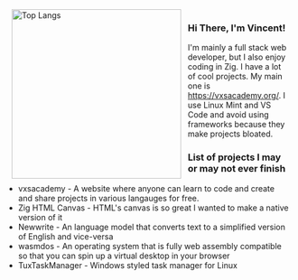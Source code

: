 <img align="left" hspace="12" width="300" src="https://github-readme-stats.vercel.app/api/top-langs/?username=vExcess&langs_count=10&cache=1" alt="Top Langs">

<h3>Hi There, I'm Vincent!</h3>
I'm mainly a full stack web developer, but I also enjoy coding in Zig. I have a lot of cool projects. My main one is <a href="https://vxsacademy.org/" target="_blank">https://vxsacademy.org/</a>. I use Linux Mint and VS Code and avoid using frameworks because they make projects bloated.

<h3>List of projects I may or may not ever finish</h3>
<ul>
    <li>vxsacademy - A website where anyone can learn to code and create and share projects in various langauges for free.</li>
    <li>Zig HTML Canvas - HTML's canvas is so great I wanted to make a native version of it</li>
    <li>Newwrite - An language model that converts text to a simplified version of English and vice-versa</li>
    <li>wasmdos - An operating system that is fully web assembly compatible so that you can spin up a virtual desktop in your browser</li>
    <li>TuxTaskManager - Windows styled task manager for Linux</li>
</ul>
